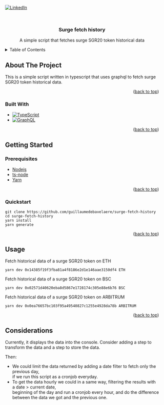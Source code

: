 <a name="readme-top"></a>
[![LinkedIn][linkedin-shield]][linkedin-url]

<!-- PROJECT LOGO -->
<br />
<div align="center">

<h3 align="center">Surge fetch history</h3>

  <p align="center">
    A simple script that fetches surge SGR20 token historical data
    <br />
  </p>
</div>

<!-- TABLE OF CONTENTS -->
<details>
  <summary>Table of Contents</summary>
  <ol>
    <li>
      <a href="#about-the-project">About The Project</a>
      <ul>
        <li><a href="#built-with">Built With</a></li>
      </ul>
    </li>
    <li>
      <a href="#getting-started">Getting Started</a>
      <ul>
        <li><a href="#prerequisites">Prerequisites</a></li>
        <li><a href="#quickstart">Quickstart</a></li>
      </ul>
    </li>
    <li><a href="#usage">Usage</a></li>
    <li><a href="#considerations">Considerations</a></li>
  </ol>
</details>

<!-- ABOUT THE PROJECT -->

## About The Project

This is a simple script written in typescript that uses graphql to fetch surge SGR20 token 
historical data.

<p align="right">(<a href="#readme-top">back to top</a>)</p>

### Built With

-   [![TypeScript][Typescript]][Typescript-url]
-   [![GraphQL][GraphQL]][GraphQL-url]

<p align="right">(<a href="#readme-top">back to top</a>)</p>

<!-- GETTING STARTED -->

## Getting Started

### Prerequisites

-   [Nodejs](https://nodejs.org/en/)
  - [ts-node](https://typestrong.org/ts-node/docs/)
-   [Yarn](https://yarnpkg.com/getting-started/install) 

<p align="right">(<a href="#readme-top">back to top</a>)</p>

### Quickstart

```
git clone https://github.com/guillaumedebavelaere/surge-fetch-history
cd surge-fetch-history
yarn install
yarn generate 
```

<p align="right">(<a href="#readme-top">back to top</a>)</p>

<!-- USAGE EXAMPLES -->

## Usage

Fetch historical data of a surge SGR20 token on ETH
```
yarn dev 0x14385f19f3fba81a4f8186e2d1e146aae3150df4 ETH
```

Fetch historical data of a surge SGR20 token on BSC
```
yarn dev 0x02571d40620eba8d5867e1728174c305e88e6b76 BSC
```

Fetch historical data of a surge SGR20 token on ARBITRUM
```
yarn dev 0x0ea76657bc103f95a49540827c1255e4928da78b ARBITRUM
```

<p align="right">(<a href="#readme-top">back to top</a>)</p>

## Considerations

Currently, it displays the data into the console.
Consider adding a step to transform the data and a step to store the data.

Then:
- We could limit the data returned by adding a date filter to fetch only the previous day,  
if we run this script as a cronjob everyday.
- To get the data hourly we could in a same way, filtering the results with a date > current date,  
beginning of the day and run a cronjob every hour, and do the difference between the data we got and the previous one.

<!-- MARKDOWN LINKS & IMAGES -->
<!-- https://www.markdownguide.org/basic-syntax/#reference-style-links -->

[linkedin-shield]: https://img.shields.io/badge/-LinkedIn-black.svg?style=for-the-badge&logo=linkedin&colorB=555
[linkedin-url]: https://linkedin.com/in/gdebavelaere
[product-screenshot]: images/screenshot.png
[GraphQL]: https://img.shields.io/badge/-GraphQL-black.svg?style=for-the-badge&logo=GraphQL&colorB=555
[GraphQL-url]: https://graphql.org/
[Typescript]: https://img.shields.io/badge/-Typescript-black.svg?style=for-the-badge&logo=typescript&colorB=35495E
[Typescript-url]: https://www.typescriptlang.org/
